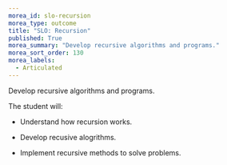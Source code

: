```yaml
---
morea_id: slo-recursion
morea_type: outcome
title: "SLO: Recursion"
published: True
morea_summary: "Develop recursive algorithms and programs."
morea_sort_order: 130
morea_labels: 
  - Articulated
---
```


Develop recursive algorithms and programs.

The student will:

* Understand how recursion works.

* Develop recusive alogrithms.

* Implement recursive methods to solve problems.

